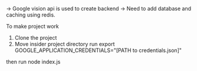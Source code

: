 -> Google vision api is used to create backend
-> Need to add database and caching using redis.

To make project work

1) Clone the project
2) Move insider project directory
run 
export GOOGLE_APPLICATION_CREDENTIALS="[PATH to credentials.json]"

then run 
node index.js